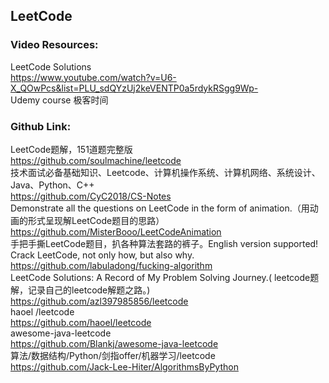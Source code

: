 ## LeetCode 
### Video Resources:
LeetCode Solutions
<br>https://www.youtube.com/watch?v=U6-X_QOwPcs&list=PLU_sdQYzUj2keVENTP0a5rdykRSgg9Wp-   
Udemy course
极客时间

### Github Link:
LeetCode题解，151道题完整版
<br>https://github.com/soulmachine/leetcode
<br>技术面试必备基础知识、Leetcode、计算机操作系统、计算机网络、系统设计、Java、Python、C++
<br>https://github.com/CyC2018/CS-Notes
<br>Demonstrate all the questions on LeetCode in the form of animation.（用动画的形式呈现解LeetCode题目的思路）
<br>https://github.com/MisterBooo/LeetCodeAnimation
<br>手把手撕LeetCode题目，扒各种算法套路的裤子。English version supported! Crack LeetCode, not only how, but also why.
<br>https://github.com/labuladong/fucking-algorithm
<br>LeetCode Solutions: A Record of My Problem Solving Journey.( leetcode题解，记录自己的leetcode解题之路。)
<br>https://github.com/azl397985856/leetcode
<br>haoel /leetcode
<br>https://github.com/haoel/leetcode
<br>awesome-java-leetcode
<br>https://github.com/Blankj/awesome-java-leetcode
<br>算法/数据结构/Python/剑指offer/机器学习/leetcode
<br>https://github.com/Jack-Lee-Hiter/AlgorithmsByPython
